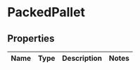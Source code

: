 
# PackedPallet

## Properties
Name | Type | Description | Notes
------------ | ------------- | ------------- | -------------



